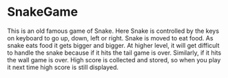 # SnakeGame
This is an old famous game of Snake. 
Here Snake is controlled by the keys on keyboard to go up, down, left or right. 
Snake is moved to eat food.
As snake eats food it gets bigger and bigger.
At higher level, it will get difficult to handle the snake because if it hits the tail game is over.
Similarly, if it hits the wall game is over. 
High score is collected and stored, so when you play it next time high score is still displayed.

